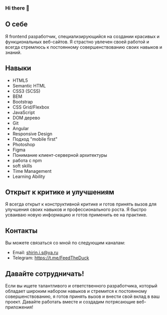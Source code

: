 ### Hi there 👋

## О себе
Я frontend разработчик, специализирующийся на создании красивых и функциональных веб-сайтов. Я страстно увлечен своей работой и всегда стремлюсь к постоянному совершенствованию своих навыков и знаний.

## Навыки
- HTML5
- Semantic HTML
- CSS3 (SCSS)
- BEM
- Bootstrap
- CSS Grid/Flexbox
- JavaScript
- DOM дерево
- Git
- Angular
- Responsive Design
- Подход "mobile first"
- Photoshop
- Figma
- Понимание клиент-серверной архитектуры
- работа с npm
- soft skills
- Time Management
- Learning Ability 

## Открыт к критике и улучшениям
Я всегда открыт к конструктивной критике и готов принять вызов для улучшения своих навыков и профессионального роста. Я быстро усваиваю новую информацию и готов применить ее на практике.

## Контакты
Вы можете связаться со мной по следующим каналам:
- Email: shirin.i.s@ya.ru
- Telegram: https://t.me/FeedTheDuck

## Давайте сотрудничать!
Если вы ищете талантливого и ответственного разработчика, который обладает широким набором навыков и стремится к постоянному совершенствованию, я готов принять вызов и внести свой вклад в ваш проект. Давайте работать вместе и создадим потрясающие веб-приложения!

<!--
**SB-BABY/SB-BABY** is a ✨ _special_ ✨ repository because its `README.md` (this file) appears on your GitHub profile.

Here are some ideas to get you started:

- 🔭 I’m currently working on ...
- 🌱 I’m currently learning ...
- 👯 I’m looking to collaborate on ...
- 🤔 I’m looking for help with ...
- 💬 Ask me about ...
- 📫 How to reach me: ...
- 😄 Pronouns: ...
- ⚡ Fun fact: ...
-->
